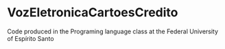 # VozEletronicaCartoesCredito
 Code produced in the Programing language class at the Federal University of Espírito Santo
